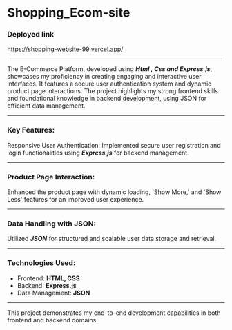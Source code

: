 # Shopping_Ecom-site


### Deployed link
https://shopping-website-99.vercel.app/

---

The E-Commerce Platform, developed using ***Html , Css and Express.js***, showcases my proficiency in creating engaging and interactive user interfaces. It features a secure user authentication system and dynamic product page interactions. The project highlights my strong frontend skills and foundational knowledge in backend development, using JSON for efficient data management.

---

### Key Features:   
Responsive User Authentication: Implemented secure user registration and login functionalities using ***Express.js*** for backend management.

---

### Product Page Interaction:    
Enhanced the product page with dynamic loading, 'Show More,' and 'Show Less' features for an improved user experience.

---

### Data Handling with JSON:   
Utilized ***JSON*** for structured and scalable user data storage and retrieval.

---

### Technologies Used:    
* Frontend: **HTML, CSS**     
* Backend: **Express.js**     
* Data Management: **JSON**    

---

This project demonstrates my end-to-end development capabilities in both frontend and backend domains.
